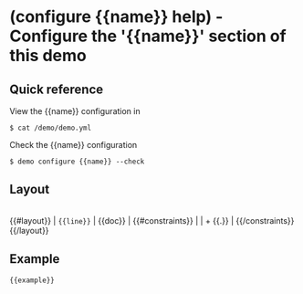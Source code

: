 # (configure {{name}} help) - Configure the '{{name}}' section of this demo

## Quick reference

View the {{name}} configuration in

```
$ cat /demo/demo.yml 
```

Check the {{name}} configuration

```
$ demo configure {{name}} --check
```

## Layout

|          |                 |
| -------- | --------------- |
{{#layout}}
| ```{{line}}``` | {{doc}}         |
{{#constraints}}
|          | + {{.}}         |
{{/constraints}}
{{/layout}}

## Example

```
{{example}}
```
